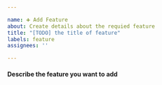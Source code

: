 ```yaml
---

name: ➕ Add Feature
about: Create details about the requied feature
title: "[TODO] the title of feature"
labels: feature
assignees: ''

---
```


#### Describe the feature you want to add

